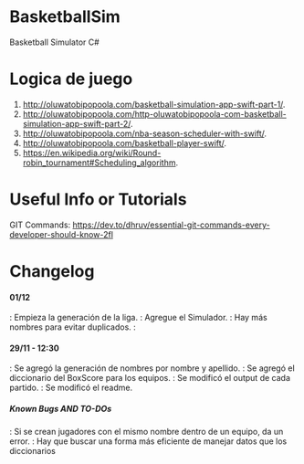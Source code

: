 # BasketballSim
Basketball Simulator C#

# Logica de juego
1. http://oluwatobipopoola.com/basketball-simulation-app-swift-part-1/.
2. http://oluwatobipopoola.com/http-oluwatobipopoola-com-basketball-simulation-app-swift-part-2/.
3. http://oluwatobipopoola.com/nba-season-scheduler-with-swift/.
4. http://oluwatobipopoola.com/basketball-player-swift/.
5. https://en.wikipedia.org/wiki/Round-robin_tournament#Scheduling_algorithm.


# Useful Info or Tutorials
GIT Commands: https://dev.to/dhruv/essential-git-commands-every-developer-should-know-2fl

# Changelog

#### 01/12
: Empieza la generación de la liga.
: Agregue el Simulador.
: Hay más nombres para evitar duplicados.
: 

#### 29/11 - 12:30
: Se agregó la generación de nombres por nombre y apellido.
: Se agregó el diccionario del BoxScore para los equipos.
: Se modificó el output de cada partido.
: Se modificó el readme.

##### Known Bugs AND TO-DOs
: Si se crean jugadores con el mismo nombre dentro de un equipo, da un error.
: Hay que buscar una forma más eficiente de manejar datos que los diccionarios

